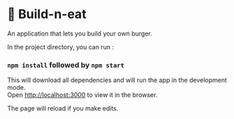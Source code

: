 # 🍔 Build-n-eat
An application that lets you build your own burger.

In the project directory, you can run :

### `npm install` followed by `npm start`

This will download all dependencies and will run the app in the development mode.<br />
Open [http://localhost:3000](http://localhost:3000) to view it in the browser.

The page will reload if you make edits.<br />
